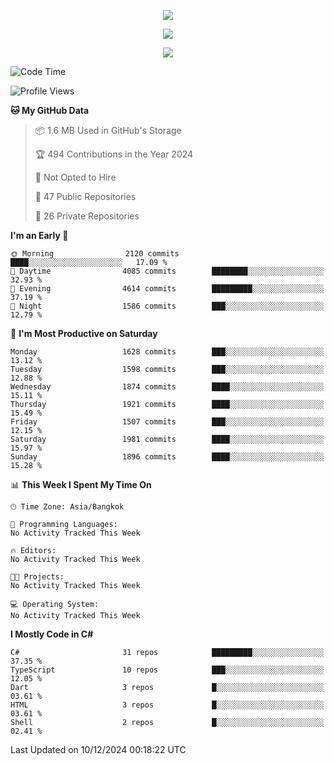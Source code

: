 <p align="center">
  <a href="say-hi.gif"> 
    <img align="center" src="say-hi.gif"/>
  </a>
</p>
<p align="center">
  <a href="https://github.com/htthinh1999">
    <img align="center" src="https://github-readme-stats-kappa-pink.vercel.app/api?username=htthinh1999&show_icons=true&count_private=true&theme=dracula"/>
  </a>
</p>
<p align="center">
  <a href="https://github.com/htthinh1999">
    <img src="https://github-readme-stats-kappa-pink.vercel.app/api/top-langs/?username=htthinh1999&layout=compact&langs_count=6&count_private=true&hide=tsql,hlsl,glsl,shaderlab&theme=dracula"/>
  </a>
</p>

<!--START_SECTION:waka-->
![Code Time](http://img.shields.io/badge/Code%20Time-0%20secs-blue)

![Profile Views](http://img.shields.io/badge/Profile%20Views-0-blue)

**🐱 My GitHub Data** 

> 📦 1.6 MB Used in GitHub's Storage 
 > 
> 🏆 494 Contributions in the Year 2024
 > 
> 🚫 Not Opted to Hire
 > 
> 📜 47 Public Repositories 
 > 
> 🔑 26 Private Repositories 
 > 
**I'm an Early 🐤** 

```text
🌞 Morning                2120 commits        ████░░░░░░░░░░░░░░░░░░░░░   17.09 % 
🌆 Daytime                4085 commits        ████████░░░░░░░░░░░░░░░░░   32.93 % 
🌃 Evening                4614 commits        █████████░░░░░░░░░░░░░░░░   37.19 % 
🌙 Night                  1586 commits        ███░░░░░░░░░░░░░░░░░░░░░░   12.79 % 
```
📅 **I'm Most Productive on Saturday** 

```text
Monday                   1628 commits        ███░░░░░░░░░░░░░░░░░░░░░░   13.12 % 
Tuesday                  1598 commits        ███░░░░░░░░░░░░░░░░░░░░░░   12.88 % 
Wednesday                1874 commits        ████░░░░░░░░░░░░░░░░░░░░░   15.11 % 
Thursday                 1921 commits        ████░░░░░░░░░░░░░░░░░░░░░   15.49 % 
Friday                   1507 commits        ███░░░░░░░░░░░░░░░░░░░░░░   12.15 % 
Saturday                 1981 commits        ████░░░░░░░░░░░░░░░░░░░░░   15.97 % 
Sunday                   1896 commits        ████░░░░░░░░░░░░░░░░░░░░░   15.28 % 
```


📊 **This Week I Spent My Time On** 

```text
🕑︎ Time Zone: Asia/Bangkok

💬 Programming Languages: 
No Activity Tracked This Week

🔥 Editors: 
No Activity Tracked This Week

🐱‍💻 Projects: 
No Activity Tracked This Week

💻 Operating System: 
No Activity Tracked This Week
```

**I Mostly Code in C#** 

```text
C#                       31 repos            █████████░░░░░░░░░░░░░░░░   37.35 % 
TypeScript               10 repos            ███░░░░░░░░░░░░░░░░░░░░░░   12.05 % 
Dart                     3 repos             █░░░░░░░░░░░░░░░░░░░░░░░░   03.61 % 
HTML                     3 repos             █░░░░░░░░░░░░░░░░░░░░░░░░   03.61 % 
Shell                    2 repos             █░░░░░░░░░░░░░░░░░░░░░░░░   02.41 % 
```




 Last Updated on 10/12/2024 00:18:22 UTC
<!--END_SECTION:waka-->
